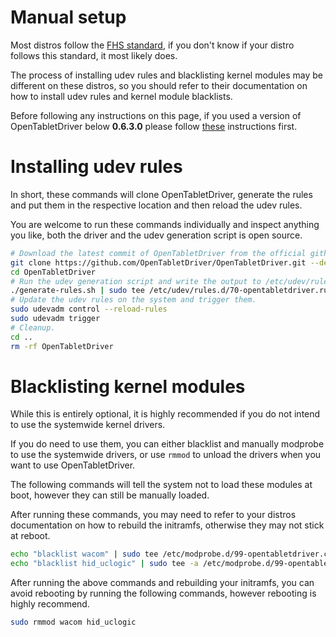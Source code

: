 # Manual setup

Most distros follow the [FHS standard](https://refspecs.linuxfoundation.org/fhs.shtml), if you don't know if your distro follows this standard, it most likely does.

The process of installing udev rules and blacklisting kernel modules may be different on these distros, so you should refer to their documentation on how to install udev rules and kernel module blacklists.

Before following any instructions on this page, if you used a version of OpenTabletDriver below **0.6.3.0** please follow [these](Legacy-cleanup.md) instructions first.

# Installing udev rules

In short, these commands will clone OpenTabletDriver, generate the rules and put them in the respective location and then reload the udev rules.

You are welcome to run these commands individually and inspect anything you like, both the driver and the udev generation script is open source.

```bash
# Download the latest commit of OpenTabletDriver from the official github.
git clone https://github.com/OpenTabletDriver/OpenTabletDriver.git --depth=1
cd OpenTabletDriver
# Run the udev generation script and write the output to /etc/udev/rules.d/
./generate-rules.sh | sudo tee /etc/udev/rules.d/70-opentabletdriver.rules
# Update the udev rules on the system and trigger them.
sudo udevadm control --reload-rules
sudo udevadm trigger
# Cleanup.
cd ..
rm -rf OpenTabletDriver
```

# Blacklisting kernel modules

While this is entirely optional, it is highly recommended if you do not intend to use the systemwide kernel drivers.

If you do need to use them, you can either blacklist and manually modprobe to use the systemwide drivers, or use `rmmod` to unload the drivers when you want to use OpenTabletDriver.

The following commands will tell the system not to load these modules at boot, however they can still be manually loaded.

After running these commands, you may need to refer to your distros documentation on how to rebuild the initramfs, otherwise they may not stick at reboot.

```bash
echo "blacklist wacom" | sudo tee /etc/modprobe.d/99-opentabletdriver.conf
echo "blacklist hid_uclogic" | sudo tee -a /etc/modprobe.d/99-opentabletdriver.conf
```

After running the above commands and rebuilding your initramfs, you can avoid rebooting by running the following commands, however rebooting is highly recommend.

```bash
sudo rmmod wacom hid_uclogic
```
